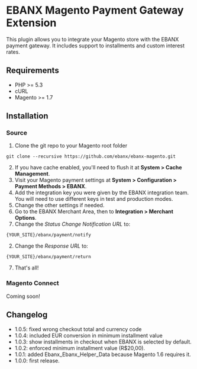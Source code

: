 # EBANX Magento Payment Gateway Extension

This plugin allows you to integrate your Magento store with the EBANX payment gateway.
It includes support to installments and custom interest rates.

## Requirements

* PHP >= 5.3
* cURL
* Magento >= 1.7

## Installation
### Source
1. Clone the git repo to your Magento root folder
```
git clone --recursive https://github.com/ebanx/ebanx-magento.git
```
2. If you have cache enabled, you'll need to flush it at **System > Cache Management**.
3. Visit your Magento payment settings at **System > Configuration > Payment Methods > EBANX**.
4. Add the integration key you were given by the EBANX integration team. You will need to use different keys in test and production modes.
5. Change the other settings if needed.
6. Go to the EBANX Merchant Area, then to **Integration > Merchant Options**.
  1. Change the _Status Change Notification URL_ to:
```
{YOUR_SITE}/ebanx/payment/notify
```
  2. Change the _Response URL_ to:
```
{YOUR_SITE}/ebanx/payment/return
```
7. That's all!

### Magento Connect
Coming soon!

## Changelog
* 1.0.5: fixed wrong checkout total and currency code
* 1.0.4: included EUR conversion in minimum installment value
* 1.0.3: show installments in checkout when EBANX is selected by default.
* 1.0.2: enforced minimum installment value (R$20,00).
* 1.0.1: added Ebanx_Ebanx_Helper_Data because Magento 1.6 requires it.
* 1.0.0: first release.
